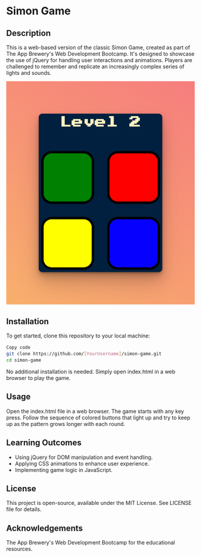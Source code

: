 # Simon Game

## Description

This is a web-based version of the classic Simon Game, created as part of The App Brewery's Web Development Bootcamp. It's designed to showcase the use of jQuery for handling user interactions and animations. Players are challenged to remember and replicate an increasingly complex series of lights and sounds.

![Application Screenshot](./images/application-screenshot.png)

## Installation

To get started, clone this repository to your local machine:

```bash
Copy code
git clone https://github.com/[YourUsername]/simon-game.git
cd simon-game
```

No additional installation is needed. Simply open index.html in a web browser to play the game.

## Usage

Open the index.html file in a web browser. The game starts with any key press. Follow the sequence of colored buttons that light up and try to keep up as the pattern grows longer with each round.

## Learning Outcomes

-   Using jQuery for DOM manipulation and event handling.
-   Applying CSS animations to enhance user experience.
-   Implementing game logic in JavaScript.

## License

This project is open-source, available under the MIT License. See LICENSE file for details.

## Acknowledgements

The App Brewery's Web Development Bootcamp for the educational resources.
